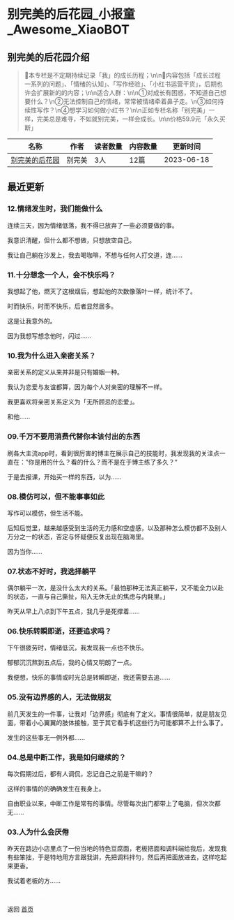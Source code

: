 # 别完美的后花园_小报童_Awesome_XiaoBOT

## 别完美的后花园介绍
> 📝本专栏是不定期持续记录「我」的成长历程；\n\n👛内容包括「成长过程一系列的问题」、「情绪的认知」、「写作经验」、「小红书运营干货」，后期也许会扩展新的的内容；\n\n适合人群：\n\n①对成长有困惑，不知道自己想要什么？\n②无法控制自己的情绪，常常被情绪牵着鼻子走。\n③如何持续性写作？\n④想学习如何做小红书？\n\n正如专栏名称「别完美」一样，完美总是难寻，不如就别完美，一样会成长。\n\n价格59.9元「永久买断」  
  


|名称|作者|读者数量|内容数量|更新时间|
|---|---|---|---|---|
|[别完美的后花园](https://xiaobot.net/p/xianian23?refer=0b133df9-27dc-423b-8101-639049001c13)|别完美|3人|12篇|2023-06-18|

## 最近更新
### 12.情绪发生时，我们能做什么

连续三天，因为情绪低落，我不得已放弃了一些必须要做的事。

我意识清醒，但什么都不想做，只想放空自己。

我让自己躺在沙发上，我去喝咖啡，不想与任何人打交道，连......

### 11.十分想念一个人，会不快乐吗？

我想起了他，燃灭了这根烟后，想起他的次数像落叶一样，统计不了。

时而快乐，时而不快乐，后者显然居多。

这是让我意外的。

因为我想写想念他时，闪过......

### 10.我为什么进入亲密关系？

亲密关系的定义从来并非是只有婚姻一种。

我认为恋爱与友谊都算，因为每个人对亲密的理解不一样。

我更喜欢将亲密关系定义为「无所顾忌的恋爱」。

和他......

### 09.千万不要用消费代替你本该付出的东西

刷各大主流app时，看到很厉害的博主在展示自己的技能时，我发现我的关注点一直在：”你是用的什么？看的什么？而不是在于博主练了多久？“

于是去报课，开始买一样的东西，以为......

### 08.模仿可以，但不能事事如此

写作可以模仿，但生活不能。

后知后觉里，越来越感受到生活的无力感和空虚感，以及那种怎么模仿都不及别人万分之一的状态，否定与怀疑便反复出现在脑海里。

因为当你......

### 07.状态不好时，我选择躺平

偶尔躺平一次，是没什么太大的关系。「最怕那种无法真正躺平，又不能全力以赴的状态，一直与自己撕扯，陷入无休无止的焦虑与内耗里。」

昨天从早上八点到下午五点，我几乎是死撑着......

### 06.快乐转瞬即逝，还要追求吗？

下午很疲劳时，情绪低沉，我发现我一点也不快乐。

郁郁沉沉熬到五点后，我的心情又明朗了一点。

我便想，快乐的事情或时光总是转瞬即逝，我还需要去追......

### 05.没有边界感的人，无法做朋友

前几天发生的一件事，让我对「边界感」彻底有了定义。事情很简单，就是朋友见面，带着小心翼翼的肢体接触，至于其它看手机这些行为可能都算不上什么事了。

发生的这些事无一例外都......

### 04.总是中断工作，我是如何继续的？

每次假期过后，都有人调侃，忘记自己之前是干嘛的？

这样的事情的的确确发生在我身上。

自由职业以来，中断工作是常有的事情。尽管每次出门都带上了电脑，但次次都无......

### 03.人为什么会厌倦

昨天在路边小店里点了一份当地的特色豆腐面，老板把面和调料端给我后，发现我有些笨拙，于是特地用方言跟我讲，先把调料拌匀，然后再把面放进去，这样吃起来更香。

我试着老板的方......


<a href="https://github.com/Reno9527/awesome-xiaobot" style="color: white; text-decoration: none;">awesome-xiaobot</a>

返回 [首页](../README.md)
